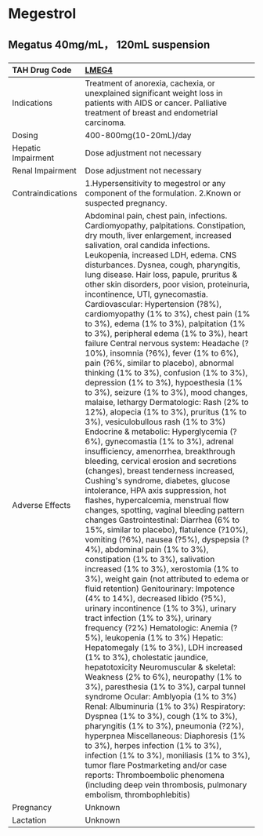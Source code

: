 # Megestrol

## Megatus 40mg/mL， 120mL suspension

##### 

| TAH Drug Code      | [LMEG4](https://www.tahsda.org.tw/drugs/hissearch.php?drug_code=LMEG4)                                                                                                                                                                                                                                                                                                                                                                                                                                                                                                                                                                                                                                                                                                                                                                                                                                                                                                                                                                                                                                                                                                                                                                                                                                                                                                                                                                                                                                                                                                                                                                                                                                                                                                                                                                                                                                                                                                                                                                                                                                                                                                                                                                                                                                                                                                                                                                                                                     |
|:-------------------|:-------------------------------------------------------------------------------------------------------------------------------------------------------------------------------------------------------------------------------------------------------------------------------------------------------------------------------------------------------------------------------------------------------------------------------------------------------------------------------------------------------------------------------------------------------------------------------------------------------------------------------------------------------------------------------------------------------------------------------------------------------------------------------------------------------------------------------------------------------------------------------------------------------------------------------------------------------------------------------------------------------------------------------------------------------------------------------------------------------------------------------------------------------------------------------------------------------------------------------------------------------------------------------------------------------------------------------------------------------------------------------------------------------------------------------------------------------------------------------------------------------------------------------------------------------------------------------------------------------------------------------------------------------------------------------------------------------------------------------------------------------------------------------------------------------------------------------------------------------------------------------------------------------------------------------------------------------------------------------------------------------------------------------------------------------------------------------------------------------------------------------------------------------------------------------------------------------------------------------------------------------------------------------------------------------------------------------------------------------------------------------------------------------------------------------------------------------------------------------------------|
| Indications        | Treatment of anorexia, cachexia, or unexplained significant weight loss in patients with AIDS or cancer. Palliative treatment of breast and endometrial carcinoma.                                                                                                                                                                                                                                                                                                                                                                                                                                                                                                                                                                                                                                                                                                                                                                                                                                                                                                                                                                                                                                                                                                                                                                                                                                                                                                                                                                                                                                                                                                                                                                                                                                                                                                                                                                                                                                                                                                                                                                                                                                                                                                                                                                                                                                                                                                                         |
| Dosing             | 400-800mg(10-20mL)/day                                                                                                                                                                                                                                                                                                                                                                                                                                                                                                                                                                                                                                                                                                                                                                                                                                                                                                                                                                                                                                                                                                                                                                                                                                                                                                                                                                                                                                                                                                                                                                                                                                                                                                                                                                                                                                                                                                                                                                                                                                                                                                                                                                                                                                                                                                                                                                                                                                                                     |
| Hepatic Impairment | Dose adjustment not necessary                                                                                                                                                                                                                                                                                                                                                                                                                                                                                                                                                                                                                                                                                                                                                                                                                                                                                                                                                                                                                                                                                                                                                                                                                                                                                                                                                                                                                                                                                                                                                                                                                                                                                                                                                                                                                                                                                                                                                                                                                                                                                                                                                                                                                                                                                                                                                                                                                                                              |
| Renal Impairment   | Dose adjustment not necessary                                                                                                                                                                                                                                                                                                                                                                                                                                                                                                                                                                                                                                                                                                                                                                                                                                                                                                                                                                                                                                                                                                                                                                                                                                                                                                                                                                                                                                                                                                                                                                                                                                                                                                                                                                                                                                                                                                                                                                                                                                                                                                                                                                                                                                                                                                                                                                                                                                                              |
| Contraindications  | 1.Hypersensitivity to megestrol or any component of the formulation. 2.Known or suspected pregnancy.                                                                                                                                                                                                                                                                                                                                                                                                                                                                                                                                                                                                                                                                                                                                                                                                                                                                                                                                                                                                                                                                                                                                                                                                                                                                                                                                                                                                                                                                                                                                                                                                                                                                                                                                                                                                                                                                                                                                                                                                                                                                                                                                                                                                                                                                                                                                                                                       |
| Adverse Effects    | Abdominal pain, chest pain, infections. Cardiomyopathy, palpitations. Constipation, dry mouth, liver enlargement, increased salivation, oral candida infections. Leukopenia, increased LDH, edema. CNS disturbances. Dysnea, cough, pharyngitis, lung disease. Hair loss, papule, pruritus & other skin disorders, poor vision, proteinuria, incontinence, UTI, gynecomastia. Cardiovascular: Hypertension (?8%), cardiomyopathy (1% to 3%), chest pain (1% to 3%), edema (1% to 3%), palpitation (1% to 3%), peripheral edema (1% to 3%), heart failure Central nervous system: Headache (?10%), insomnia (?6%), fever (1% to 6%), pain (?6%, similar to placebo), abnormal thinking (1% to 3%), confusion (1% to 3%), depression (1% to 3%), hypoesthesia (1% to 3%), seizure (1% to 3%), mood changes, malaise, lethargy Dermatologic: Rash (2% to 12%), alopecia (1% to 3%), pruritus (1% to 3%), vesiculobullous rash (1% to 3%) Endocrine & metabolic: Hyperglycemia (?6%), gynecomastia (1% to 3%), adrenal insufficiency, amenorrhea, breakthrough bleeding, cervical erosion and secretions (changes), breast tenderness increased, Cushing's syndrome, diabetes, glucose intolerance, HPA axis suppression, hot flashes, hypercalcemia, menstrual flow changes, spotting, vaginal bleeding pattern changes Gastrointestinal: Diarrhea (6% to 15%, similar to placebo), flatulence (?10%), vomiting (?6%), nausea (?5%), dyspepsia (?4%), abdominal pain (1% to 3%), constipation (1% to 3%), salivation increased (1% to 3%), xerostomia (1% to 3%), weight gain (not attributed to edema or fluid retention) Genitourinary: Impotence (4% to 14%), decreased libido (?5%), urinary incontinence (1% to 3%), urinary tract infection (1% to 3%), urinary frequency (?2%) Hematologic: Anemia (?5%), leukopenia (1% to 3%) Hepatic: Hepatomegaly (1% to 3%), LDH increased (1% to 3%), cholestatic jaundice, hepatotoxicity Neuromuscular & skeletal: Weakness (2% to 6%), neuropathy (1% to 3%), paresthesia (1% to 3%), carpal tunnel syndrome Ocular: Amblyopia (1% to 3%) Renal: Albuminuria (1% to 3%) Respiratory: Dyspnea (1% to 3%), cough (1% to 3%), pharyngitis (1% to 3%), pneumonia (?2%), hyperpnea Miscellaneous: Diaphoresis (1% to 3%), herpes infection (1% to 3%), infection (1% to 3%), moniliasis (1% to 3%), tumor flare Postmarketing and/or case reports: Thromboembolic phenomena (including deep vein thrombosis, pulmonary embolism, thrombophlebitis) |
| Pregnancy          | Unknown                                                                                                                                                                                                                                                                                                                                                                                                                                                                                                                                                                                                                                                                                                                                                                                                                                                                                                                                                                                                                                                                                                                                                                                                                                                                                                                                                                                                                                                                                                                                                                                                                                                                                                                                                                                                                                                                                                                                                                                                                                                                                                                                                                                                                                                                                                                                                                                                                                                                                    |
| Lactation          | Unknown                                                                                                                                                                                                                                                                                                                                                                                                                                                                                                                                                                                                                                                                                                                                                                                                                                                                                                                                                                                                                                                                                                                                                                                                                                                                                                                                                                                                                                                                                                                                                                                                                                                                                                                                                                                                                                                                                                                                                                                                                                                                                                                                                                                                                                                                                                                                                                                                                                                                                    |

